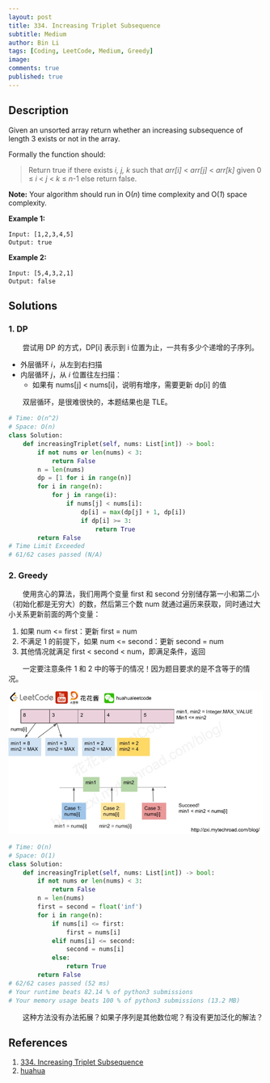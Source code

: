 ```yaml
---
layout: post
title: 334. Increasing Triplet Subsequence
subtitle: Medium
author: Bin Li
tags: [Coding, LeetCode, Medium, Greedy]
image: 
comments: true
published: true
---
```


## Description

Given an unsorted array return whether an increasing subsequence of length 3 exists or not in the array.

Formally the function should:

> Return true if there exists *i, j, k*
> such that *arr[i]* < *arr[j]* < *arr[k]* given 0 ≤ *i* < *j* < *k* ≤ *n*-1 else return false.

**Note:** Your algorithm should run in O(*n*) time complexity and O(*1*) space complexity.

**Example 1:**

```
Input: [1,2,3,4,5]
Output: true
```

**Example 2:**

```
Input: [5,4,3,2,1]
Output: false
```


## Solutions
### 1. DP
　　尝试用 DP 的方式，DP[i] 表示到 i 位置为止，一共有多少个递增的子序列。
* 外层循环 $i$，从左到右扫描
* 内层循环 $j$，从 $i$ 位置往左扫描：
    * 如果有 nums[j] < nums[i]，说明有增序，需要更新 dp[i] 的值

　　双层循环，是很难很快的，本题结果也是 TLE。

```python
# Time: O(n^2)
# Space: O(n)
class Solution:
    def increasingTriplet(self, nums: List[int]) -> bool:
        if not nums or len(nums) < 3:
            return False
        n = len(nums)
        dp = [1 for i in range(n)]
        for i in range(n):
            for j in range(i):
                if nums[j] < nums[i]:
                    dp[i] = max(dp[j] + 1, dp[i])
                    if dp[i] >= 3:
                        return True
        return False
# Time Limit Exceeded
# 61/62 cases passed (N/A)
```

### 2. Greedy
　　使用贪心的算法，我们用两个变量 first 和 second 分别储存第一小和第二小（初始化都是无穷大）的数，然后第三个数 num 就通过遍历来获取，同时通过大小关系更新前面的两个变量：
1. 如果 num <= first：更新 first = num
2. 不满足 1 的前提下，如果 num <= second：更新 second = num
3. 其他情况就满足 first < second < num，即满足条件，返回

　　一定要注意条件 1 和 2 中的等于的情况！因为题目要求的是不含等于的情况。

![](/img/media/15831525097133.jpg)

```python
# Time: O(n)
# Space: O(1)
class Solution:
    def increasingTriplet(self, nums: List[int]) -> bool:
        if not nums or len(nums) < 3:
            return False
        n = len(nums)
        first = second = float('inf')
        for i in range(n):
            if nums[i] <= first:
                first = nums[i]
            elif nums[i] <= second:
                second = nums[i]
            else:
                return True
        return False
# 62/62 cases passed (52 ms)
# Your runtime beats 82.14 % of python3 submissions
# Your memory usage beats 100 % of python3 submissions (13.2 MB)
```

　　这种方法没有办法拓展？如果子序列是其他数位呢？有没有更加泛化的解法？

## References
1. [334. Increasing Triplet Subsequence](https://leetcode.com/problems/increasing-triplet-subsequence/description/)
2. [huahua](http://zxi.mytechroad.com/blog/greedy/leetcode-334-increasing-triplet-subsequence/)